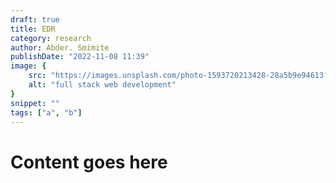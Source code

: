 ```yaml
---
draft: true
title: EDR
category: research
author: Abder. Smimite
publishDate: "2022-11-08 11:39"
image: {
    src: "https://images.unsplash.com/photo-1593720213428-28a5b9e94613?&fit=crop&w=430&h=240",
    alt: "full stack web development"
}
snippet: ""
tags: ["a", "b"]
---
```


# Content goes here